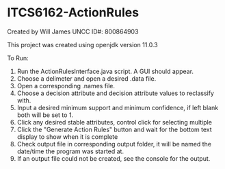 # ITCS6162-ActionRules
Created by Will James
UNCC ID#: 800864903

This project was created using openjdk version 11.0.3

To Run:

1. Run the ActionRulesInterface.java script. A GUI should appear.
2. Choose a delimeter and open a desired .data file.
3. Open a corresponding .names file.
4. Choose a decision attribute and decision attribute values to reclassify with.
5. Input a desired minimum support and minimum confidence, if left blank both will be set to 1.
6. Click any desired stable attributes, control click for selecting multiple
7. Click the "Generate Action Rules" button and wait for the bottom text display to show when it is complete
8. Check output file in corresponding output folder, it will be named the date/time the program was started at.
9. If an output file could not be created, see the console for the output.